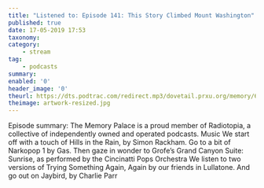 ```yaml
---
title: "Listened to: Episode 141: This Story Climbed Mount Washington"
published: true
date: 17-05-2019 17:53
taxonomy:
category:
	- stream
tag:
	- podcasts
summary:
enabled: '0'
header_image: '0'
theurl: https://dts.podtrac.com/redirect.mp3/dovetail.prxu.org/memory/60f91171-9541-4560-bcc3-625c3d207bf1/thememorypalace.mp3
theimage: artwork-resized.jpg
--- 
```

Episode summary: The Memory Palace is a proud member of Radiotopia, a collective of independently owned and operated podcasts. Music We start off with a touch of Hills in the Rain, by Simon Rackham. Go to a bit of Narkopop 1 by Gas. Then gaze in wonder to Grofe’s Grand Canyon Suite: Sunrise, as performed by the Cincinatti Pops Orchestra We listen to two versions of Trying Something Again, Again by our friends in Lullatone. And go out on Jaybird, by Charlie Parr
